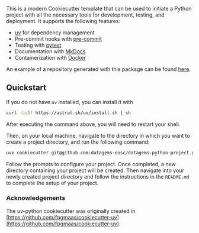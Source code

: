 This is a modern Cookiecutter template that can be used to initiate a Python project with all the necessary tools for development, testing, and deployment. It supports the following features:

- [uv](https://docs.astral.sh/uv/) for dependency management
- Pre-commit hooks with [pre-commit](https://pre-commit.com/)
- Testing with [pytest](https://docs.pytest.org/en/7.1.x/)
- Documentation with [MkDocs](https://www.mkdocs.org/)
- Containerization with [Docker](https://www.docker.com/)

An example of a repository generated with this package can be found [here](https://github.com/fpgmaas/cookiecutter-uv-example).

## Quickstart

If you do not have `uv` installed, you can install it with

```bash
curl -LsSf https://astral.sh/uv/install.sh | sh
```
After executing the command above, you will need to restart your shell.

Then, on your local machine, navigate to the directory in which you want to
create a project directory, and run the following command:

```bash
uvx cookiecutter git@github.com:datagems-eosc/datagems-python-project.git
```

Follow the prompts to configure your project. Once completed, a new directory containing your project will be created. Then navigate into your newly created project directory and follow the instructions in the `README.md` to complete the setup of your project.

### Acknowledgements

The uv-python cookiecutter was originally created in [https://github.com/fpgmaas/cookiecutter-uv](https://github.com/fpgmaas/cookiecutter-uv).
